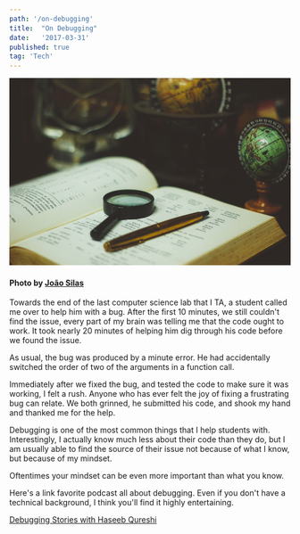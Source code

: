 ```yaml
---
path: '/on-debugging'
title:  "On Debugging"
date:   '2017-03-31'
published: true
tag: 'Tech'
---
```


![alt text](./debugbanner.jpg)

#### Photo by [João Silas](https://unsplash.com/@joaosilas)

Towards the end of the last computer science lab that I TA, a student called me over to help him with a bug.
After the first 10 minutes, we still couldn't find the issue, every part of my brain was telling me that the code ought to work. It took nearly 20 minutes of helping him dig through his code before we found the issue.

As usual, the bug was produced by a minute error. He had accidentally switched the order of two of the arguments
in a function call.

Immediately after we fixed the bug, and tested the code to make sure it was working, I felt a rush.
Anyone who has ever felt the joy of fixing a frustrating bug can relate.  We both grinned, he submitted his code, and shook
my hand and thanked me for the help.

Debugging is one of the most common things that I help students with.
Interestingly, I actually know much less about their code than they do, but I
am usually able to find the source of their issue not because of what I know,
but because of my mindset.

Oftentimes your mindset can be even more important than what you know.

Here's a link favorite podcast all about debugging.  Even if you don't have a technical background,
I think you'll find it highly entertaining.

[Debugging Stories with Haseeb Qureshi](https://softwareengineeringdaily.com/2016/11/19/debugging-stories-with-haseeb-qureshi/)
